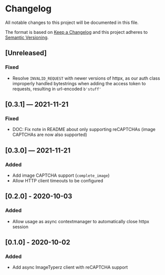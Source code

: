 # Changelog
All notable changes to this project will be documented in this file.

The format is based on [Keep a Changelog](http://keepachangelog.com/en/1.0.0/)
and this project adheres to [Semantic Versioning](http://semver.org/spec/v2.0.0.html).


## [Unreleased]
### Fixed
 - Resolve `INVALID_REQUEST` with newer versions of httpx, as our auth class improperly handled bytestrings when adding the access token to requests, resulting in url-encoded `b'stuff'`


## [0.3.1] — 2021-11-21
### Fixed
 - DOC: Fix note in README about only supporting reCAPTCHAs (image CAPTCHAs are now also supported)


## [0.3.0] — 2021-11-21
### Added
 - Add image CAPTCHA support (`complete_image`)
 - Allow HTTP client timeouts to be configured


## [0.2.0] - 2020-10-03
### Added
 - Allow usage as async contextmanager to automatically close httpx session


## [0.1.0] - 2020-10-02
### Added
 - Add async ImageTyperz client with reCAPTCHA support
